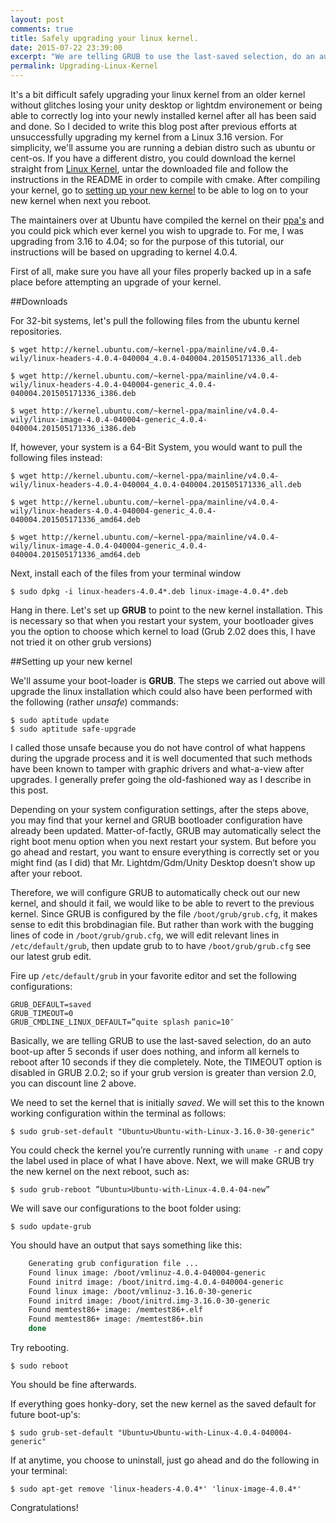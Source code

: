 ```yaml
---
layout: post
comments: true
title: Safely upgrading your linux kernel.
date: 2015-07-22 23:39:00
excerpt: "We are telling GRUB to use the last-saved selection, do an auto boot-up after 5 seconds if user does nothing, and inform all kernels to reboot after 10 seconds if they die completely. Note, the TIMEOUT option is disabled in GRUB 2.02"
permalink: Upgrading-Linux-Kernel
---
```

<script>
  (function(i,s,o,g,r,a,m){i['GoogleAnalyticsObject']=r;i[r]=i[r]||function(){
  (i[r].q=i[r].q||[]).push(arguments)},i[r].l=1*new Date();a=s.createElement(o),
  m=s.getElementsByTagName(o)[0];a.async=1;a.src=g;m.parentNode.insertBefore(a,m)
  })(window,document,'script','//www.google-analytics.com/analytics.js','ga');

  ga('create', 'UA-64680332-1', 'auto');
  ga('send', 'pageview');
  ga('send', 'pageview' '/Upgrading-Linux-Kernel');

</script>

It's a bit difficult safely upgrading your linux kernel from an older kernel without glitches losing your unity desktop or lightdm environement or being able to correctly log into your newly installed kernel after all has been said and done. So I decided to write this blog post after previous efforts at unsuccessfully upgrading my kernel from a Linux 3.16 version. For simplicity, we'll assume you are running a debian distro such as ubuntu or cent-os. If you have a different distro, you could download the kernel straight from [Linux Kernel](https://www.kernel.org/), untar the downloaded file and follow the instructions in the README in order to compile with cmake. After compiling your kernel, go to [setting up your new kernel](#setting-up-your-new-kernel) to be able to log on to your new kernel when next you reboot.

The maintainers over at Ubuntu have compiled the kernel on their [ppa's](http://kernel.ubuntu.com/~kernel-ppa/mainline/) and you could pick which ever kernel you wish to upgrade to. For me, I was upgrading from 3.16 to 4.04; so for the purpose of this tutorial, our instructions will be based on upgrading to kernel 4.0.4.

First of all, make sure you have all your files properly backed up in a safe place before attempting an upgrade of your kernel.

##Downloads

For 32-bit systems, let's pull the following files from the ubuntu kernel repositories.

<pre class="terminal"><code>$ wget http://kernel.ubuntu.com/~kernel-ppa/mainline/v4.0.4-wily/linux-headers-4.0.4-040004_4.0.4-040004.201505171336_all.deb

$ wget http://kernel.ubuntu.com/~kernel-ppa/mainline/v4.0.4-wily/linux-headers-4.0.4-040004-generic_4.0.4-040004.201505171336_i386.deb

$ wget http://kernel.ubuntu.com/~kernel-ppa/mainline/v4.0.4-wily/linux-image-4.0.4-040004-generic_4.0.4-040004.201505171336_i386.deb
</code></pre>

If, however, your system is a 64-Bit System, you would want to pull the following files instead:

<pre class="terminal"><code>$ wget http://kernel.ubuntu.com/~kernel-ppa/mainline/v4.0.4-wily/linux-headers-4.0.4-040004_4.0.4-040004.201505171336_all.deb

$ wget http://kernel.ubuntu.com/~kernel-ppa/mainline/v4.0.4-wily/linux-headers-4.0.4-040004-generic_4.0.4-040004.201505171336_amd64.deb

$ wget http://kernel.ubuntu.com/~kernel-ppa/mainline/v4.0.4-wily/linux-image-4.0.4-040004-generic_4.0.4-040004.201505171336_amd64.deb
</code></pre>

Next, install each of the files from your terminal window


<pre class="terminal"><code>$ sudo dpkg -i linux-headers-4.0.4*.deb linux-image-4.0.4*.deb</code></pre>


Hang in there. Let's set up **GRUB** to point to the new kernel installation. This is necessary so that when you restart your system, your bootloader gives you the option to choose which kernel to load (Grub 2.02 does this, I have not tried it on other grub versions)


##Setting up your new kernel

We'll assume your boot-loader is **GRUB**. The steps we carried out above will upgrade the linux installation which could also have been performed with the following (rather _unsafe_) commands:

<pre class="terminal"><code>$ sudo aptitude update 
$ sudo aptitude safe-upgrade </code></pre>

I called those unsafe because you do not have control of what happens during the upgrade process and it is well documented that such methods have been known to tamper with graphic drivers and what-a-view after upgrades. I generally prefer going the old-fashioned way as I describe in this post.

Depending on your system configuration settings, after the steps above, you may find that your kernel and GRUB bootloader configuration have already been updated. Matter-of-factly, GRUB may automatically select the right boot menu option when you next restart your system. But before you go ahead and restart, you want to ensure everything is correctly set or you might find (as I did) that Mr. Lightdm/Gdm/Unity Desktop doesn’t show up after your reboot. 

Therefore, we will configure GRUB to  automatically check out our new kernel, and should it fail, we would like to be able to revert to the previous kernel. Since GRUB is configured by the file `/boot/grub/grub.cfg`, it makes sense to edit this brobdinagian file. But rather than work with the bugging lines of code in `/boot/grub/grub.cfg`, we will edit relevant lines in `/etc/default/grub`, then update grub to to have `/boot/grub/grub.cfg` see our latest grub edit.

Fire up `/etc/default/grub` in your favorite editor and set the following configurations:

```
GRUB_DEFAULT=saved
GRUB_TIMEOUT=0
GRUB_CMDLINE_LINUX_DEFAULT=”quite splash panic=10″
```

Basically, we are telling GRUB to use the last-saved selection, do an auto boot-up after 5 seconds if user does nothing, and inform all kernels to reboot after 10 seconds if they die completely. Note, the TIMEOUT option is disabled in GRUB 2.0.2; so if your grub version is greater than version 2.0, you can discount line 2 above. 

We need to set the kernel that is initially _saved_. We will set this to the known working configuration within the terminal as follows:

<pre class="terminal"><code>$ sudo grub-set-default "Ubuntu>Ubuntu-with-Linux-3.16.0-30-generic" </code></pre>

You could check the kernel you’re currently running with `uname -r` and copy the label used in place of what I have above.  Next, we will make GRUB try the new kernel on the next reboot, such as:

<pre class="terminal"><code>$ sudo grub-reboot ”Ubuntu>Ubuntu-with-Linux-4.0.4-04-new” </code></pre>

We will save our configurations to the boot folder using:

<pre class="terminal"><code>$ sudo update-grub </code></pre>

You should have an output that says something like this:

```bash
	Generating grub configuration file ...
	Found linux image: /boot/vmlinuz-4.0.4-040004-generic
	Found initrd image: /boot/initrd.img-4.0.4-040004-generic
	Found linux image: /boot/vmlinuz-3.16.0-30-generic
	Found initrd image: /boot/initrd.img-3.16.0-30-generic
	Found memtest86+ image: /memtest86+.elf
	Found memtest86+ image: /memtest86+.bin
	done
```

Try rebooting. 

<pre class="terminal"><code>$ sudo reboot </code></pre>

You should be fine afterwards.

If everything goes honky-dory, set the new kernel as the saved default for future boot-up's:

<pre class="terminal"><code>$ sudo grub-set-default "Ubuntu>Ubuntu-with-Linux-4.0.4-040004-generic" </code></pre>

If at anytime, you choose to uninstall, just go ahead and do the following in your terminal:

<pre class="terminal"><code>$ sudo apt-get remove 'linux-headers-4.0.4*' 'linux-image-4.0.4*'</code></pre>

Congratulations!
